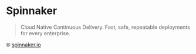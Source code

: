 # Spinnaker

> Cloud Native Continuous Delivery. Fast, safe, repeatable deployments for every enterprise.

🌐 [spinnaker.io](https://spinnaker.io/)
